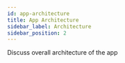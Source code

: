 ```yaml
---
id: app-architecture
title: App Architecture
sidebar_label: Architecture
sidebar_position: 2
---
```


Discuss overall architecture of the app
